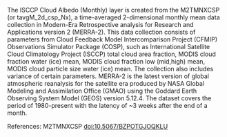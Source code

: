 The ISCCP Cloud Albedo (Monthly) layer is created from the M2TMNXCSP (or tavgM_2d_csp_Nx), a time-averaged 2-dimensional monthly mean data collection in Modern-Era Retrospective analysis for Research and Applications version 2 (MERRA-2). This data collection consists of parameters from Cloud Feedback Model Intercomparison Project (CFMIP) Observations Simulator Package (COSP), such as International Satellite Cloud Climatology Project (ISCCP) total cloud area fraction, MODIS cloud fraction water (ice) mean, MODIS cloud fraction low (mid,high) mean, MODIS cloud particle size water (ice) mean. The collection also includes variance of certain parameters. MERRA-2 is the latest version of global atmospheric reanalysis for the satellite era produced by NASA Global Modeling and Assimilation Office (GMAO) using the Goddard Earth Observing System Model (GEOS) version 5.12.4. The dataset covers the period of 1980-present with the latency of ~3 weeks after the end of a month.

References: M2TMNXCSP [doi:10.5067/BZPOTGJOQKLU](https://doi.org/10.5067/BZPOTGJOQKLU)